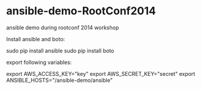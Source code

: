 ansible-demo-RootConf2014
=========================

ansible demo during rootconf 2014 workshop

Install ansible and boto:

sudo pip install ansible
sudo pip install boto


export following variables:

export AWS_ACCESS_KEY="key"
export AWS_SECRET_KEY="secret"
export ANSIBLE_HOSTS="/ansible-demo/ansible" 
